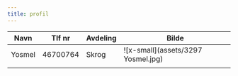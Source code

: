 ```yaml
---
title: profil
---
```


| Navn   | Tlf nr   | Avdeling | Bilde                               |
| ------ | -------- | -------- | ----------------------------------- |
| Yosmel | 46700764 | Skrog    | ![x-small](assets/3297 Yosmel.jpg) |
|        |          |          |                                     |

